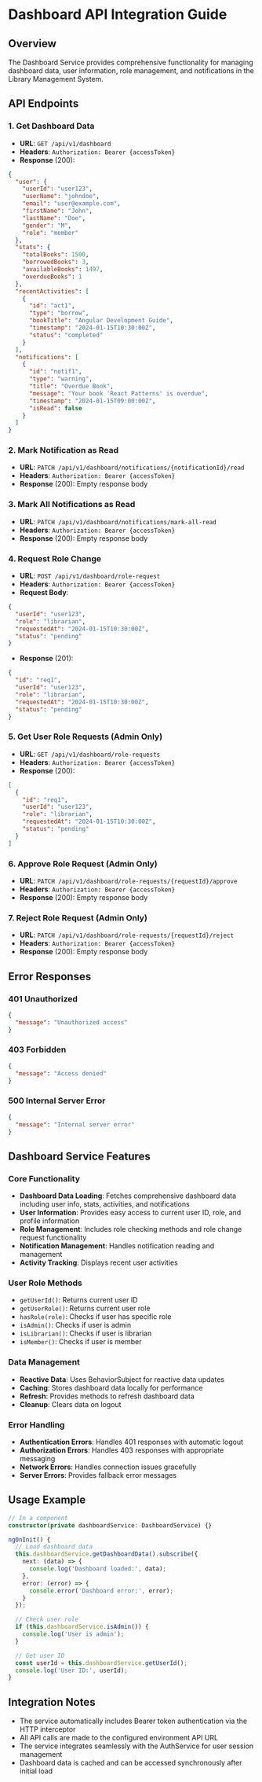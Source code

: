 # Dashboard API Integration Guide

## Overview
The Dashboard Service provides comprehensive functionality for managing dashboard data, user information, role management, and notifications in the Library Management System.

## API Endpoints

### 1. Get Dashboard Data
- **URL**: `GET /api/v1/dashboard`
- **Headers**: `Authorization: Bearer {accessToken}`
- **Response** (200):
```json
{
  "user": {
    "userId": "user123",
    "userName": "johndoe",
    "email": "user@example.com",
    "firstName": "John",
    "lastName": "Doe",
    "gender": "M",
    "role": "member"
  },
  "stats": {
    "totalBooks": 1500,
    "borrowedBooks": 3,
    "availableBooks": 1497,
    "overdueBooks": 1
  },
  "recentActivities": [
    {
      "id": "act1",
      "type": "borrow",
      "bookTitle": "Angular Development Guide",
      "timestamp": "2024-01-15T10:30:00Z",
      "status": "completed"
    }
  ],
  "notifications": [
    {
      "id": "notif1",
      "type": "warning",
      "title": "Overdue Book",
      "message": "Your book 'React Patterns' is overdue",
      "timestamp": "2024-01-15T09:00:00Z",
      "isRead": false
    }
  ]
}
```

### 2. Mark Notification as Read
- **URL**: `PATCH /api/v1/dashboard/notifications/{notificationId}/read`
- **Headers**: `Authorization: Bearer {accessToken}`
- **Response** (200): Empty response body

### 3. Mark All Notifications as Read
- **URL**: `PATCH /api/v1/dashboard/notifications/mark-all-read`
- **Headers**: `Authorization: Bearer {accessToken}`
- **Response** (200): Empty response body

### 4. Request Role Change
- **URL**: `POST /api/v1/dashboard/role-request`
- **Headers**: `Authorization: Bearer {accessToken}`
- **Request Body**:
```json
{
  "userId": "user123",
  "role": "librarian",
  "requestedAt": "2024-01-15T10:30:00Z",
  "status": "pending"
}
```
- **Response** (201):
```json
{
  "id": "req1",
  "userId": "user123",
  "role": "librarian",
  "requestedAt": "2024-01-15T10:30:00Z",
  "status": "pending"
}
```

### 5. Get User Role Requests (Admin Only)
- **URL**: `GET /api/v1/dashboard/role-requests`
- **Headers**: `Authorization: Bearer {accessToken}`
- **Response** (200):
```json
[
  {
    "id": "req1",
    "userId": "user123",
    "role": "librarian",
    "requestedAt": "2024-01-15T10:30:00Z",
    "status": "pending"
  }
]
```

### 6. Approve Role Request (Admin Only)
- **URL**: `PATCH /api/v1/dashboard/role-requests/{requestId}/approve`
- **Headers**: `Authorization: Bearer {accessToken}`
- **Response** (200): Empty response body

### 7. Reject Role Request (Admin Only)
- **URL**: `PATCH /api/v1/dashboard/role-requests/{requestId}/reject`
- **Headers**: `Authorization: Bearer {accessToken}`
- **Response** (200): Empty response body

## Error Responses

### 401 Unauthorized
```json
{
  "message": "Unauthorized access"
}
```

### 403 Forbidden
```json
{
  "message": "Access denied"
}
```

### 500 Internal Server Error
```json
{
  "message": "Internal server error"
}
```

## Dashboard Service Features

### Core Functionality
- **Dashboard Data Loading**: Fetches comprehensive dashboard data including user info, stats, activities, and notifications
- **User Information**: Provides easy access to current user ID, role, and profile information
- **Role Management**: Includes role checking methods and role change request functionality
- **Notification Management**: Handles notification reading and management
- **Activity Tracking**: Displays recent user activities

### User Role Methods
- `getUserId()`: Returns current user ID
- `getUserRole()`: Returns current user role
- `hasRole(role)`: Checks if user has specific role
- `isAdmin()`: Checks if user is admin
- `isLibrarian()`: Checks if user is librarian
- `isMember()`: Checks if user is member

### Data Management
- **Reactive Data**: Uses BehaviorSubject for reactive data updates
- **Caching**: Stores dashboard data locally for performance
- **Refresh**: Provides methods to refresh dashboard data
- **Cleanup**: Clears data on logout

### Error Handling
- **Authentication Errors**: Handles 401 responses with automatic logout
- **Authorization Errors**: Handles 403 responses with appropriate messaging
- **Network Errors**: Handles connection issues gracefully
- **Server Errors**: Provides fallback error messages

## Usage Example

```typescript
// In a component
constructor(private dashboardService: DashboardService) {}

ngOnInit() {
  // Load dashboard data
  this.dashboardService.getDashboardData().subscribe({
    next: (data) => {
      console.log('Dashboard loaded:', data);
    },
    error: (error) => {
      console.error('Dashboard error:', error);
    }
  });

  // Check user role
  if (this.dashboardService.isAdmin()) {
    console.log('User is admin');
  }

  // Get user ID
  const userId = this.dashboardService.getUserId();
  console.log('User ID:', userId);
}
```

## Integration Notes
- The service automatically includes Bearer token authentication via the HTTP interceptor
- All API calls are made to the configured environment API URL
- The service integrates seamlessly with the AuthService for user session management
- Dashboard data is cached and can be accessed synchronously after initial load

